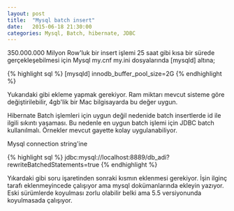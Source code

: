 ```yaml
---
layout: post
title:  "Mysql batch insert"
date:   2015-06-18 21:30:00
categories: Mysql, Batch, hibernate, JDBC
---
```



350.000.000 Milyon Row'luk bir insert işlemi 25 saat gibi kısa bir sürede gerçekleşebilmesi için Mysql my.cnf my.ini dosyalarında [mysqld] altına;

{% highlight sql %}
[mysqld]
innodb_buffer_pool_size=2G
{% endhighlight %}

Yukarıdaki gibi ekleme yapmak gerekiyor. Ram miktarı mevcut sisteme göre değiştirilebilir, 4gb'lik bir Mac bilgisayarda bu değer uygun.

Hibernate Batch işlemleri için uygun değil nedenide batch insertlerde id ile ilgili sıkıntı yaşaması. Bu nedenle en uygun batch işlemi için JDBC batch kullanılmalı. Örnekler mevcut gayette kolay uygulanabiliyor.

Mysql connection string'ine 

{% highlight sql %}
jdbc:mysql://localhost:8889/db_adi?rewriteBatchedStatements=true
{% endhighlight %}

Yıkardaki gibi soru işaretinden sonraki kısmın eklenmesi gerekiyor. İşin ilginç tarafı eklenmeyincede çalışıyor ama mysql dokümanlarında ekleyin yazıyor. Eski sürümlerde koyulması zorlu olabilir belki ama 5.5 versiyonunda koyulmasada çalışıyor.